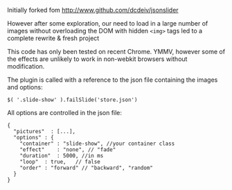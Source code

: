 Initially forked fom http://www.github.com/dcdeiv/jsonslider

However after some exploration, our need to load in a large number of images without overloading the DOM with hidden ```<img>``` tags led to a complete rewrite & fresh project

This code has only been tested on recent Chrome. YMMV, however some of the effects are unlikely to work in non-webkit browsers without modification.

The plugin is called with a reference to the json file containing the images and options:

```$( '.slide-show' ).failSlide('store.json')```

All options are controlled in the json file:

```
{
  "pictures"  : [...],
  "options"	: {
	"container"	: "slide-show", //your container class 
	"effect"	: "none", // "fade"
	"duration"	: 5000, //in ms
	"loop"	: true,   // false
	"order" : "forward" // "backward", "random"
  }
}
```
